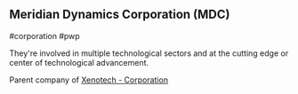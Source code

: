 ## Meridian Dynamics Corporation (MDC)

#corporation #pwp

They're involved in multiple technological sectors and at the cutting edge or center of technological advancement.

Parent company of [Xenotech - Corporation](Xenotech%20-%20Corporation.md)
